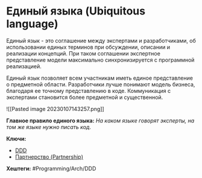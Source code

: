 
# Единый языка (Ubiquitous language)

Единый язык - это соглашение между экспертами и разработчиками, об использовании единых терминов при обсуждении, описании и реализации концепций. При таком соглашении экспертное представление модели максимально синхронизируется с программной реализацией.

Единый язык позволяет всем участникам иметь единое представление о предметной области. Разработчики лучше понимают модель бизнеса, благодаря ее точному представлению в коде. Коммуникация с экспертами становится более предметной и существенной.

![[Pasted image 20230107143257.png]]

**Главное правило единого языка:** *На каком языке говорят эксперты, на том же языке нужно писать код*. 

**Ключи:**
- [DDD](DDD)
- [Партнерство (Partnership)](Partnership)

**Хештеги:** #Programming/Arch/DDD